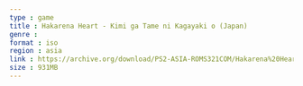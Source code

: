 ```yaml
---
type : game
title : Hakarena Heart - Kimi ga Tame ni Kagayaki o (Japan)
genre : 
format : iso
region : asia
link : https://archive.org/download/PS2-ASIA-ROMS321COM/Hakarena%20Heart%20-%20Kimi%20ga%20Tame%20ni%20Kagayaki%20o%20%28Japan%29.7z
size : 931MB
---
```

